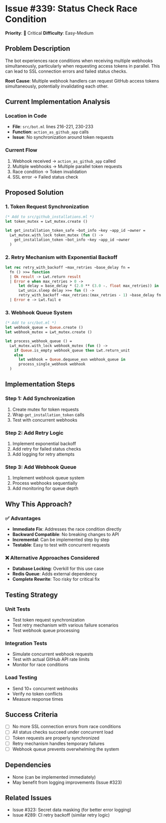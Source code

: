 # Issue #339: Status Check Race Condition

**Priority**: :rotating_light: Critical
**Difficulty**: Easy-Medium

## Problem Description

The bot experiences race conditions when receiving multiple webhooks simultaneously, particularly when requesting access tokens in parallel. This can lead to SSL connection errors and failed status checks.

**Root Cause**: Multiple webhook handlers can request GitHub access tokens simultaneously, potentially invalidating each other.

## Current Implementation Analysis

### Location in Code
- **File**: `src/bot.ml` lines 216-221, 230-233
- **Function**: `action_as_github_app` calls
- **Issue**: No synchronization around token requests

### Current Flow
1. Webhook received → `action_as_github_app` called
2. Multiple webhooks → Multiple parallel token requests
3. Race condition → Token invalidation
4. SSL error → Failed status check

## Proposed Solution

### 1. Token Request Synchronization
```ocaml
(* Add to src/github_installations.ml *)
let token_mutex = Lwt_mutex.create ()

let get_installation_token_safe ~bot_info ~key ~app_id ~owner =
  Lwt_mutex.with_lock token_mutex (fun () ->
    get_installation_token ~bot_info ~key ~app_id ~owner
  )
```

### 2. Retry Mechanism with Exponential Backoff
```ocaml
let rec retry_with_backoff ~max_retries ~base_delay fn =
  fn () >>= function
  | Ok result -> Lwt.return result
  | Error e when max_retries > 0 ->
      let delay = base_delay * (2.0 ** (3.0 -. float max_retries)) in
      Lwt_unix.sleep delay >>= fun () ->
      retry_with_backoff ~max_retries:(max_retries - 1) ~base_delay fn
  | Error e -> Lwt.fail e
```

### 3. Webhook Queue System
```ocaml
(* Add to src/bot.ml *)
let webhook_queue = Queue.create ()
let webhook_mutex = Lwt_mutex.create ()

let process_webhook_queue () =
  Lwt_mutex.with_lock webhook_mutex (fun () ->
    if Queue.is_empty webhook_queue then Lwt.return_unit
    else
      let webhook = Queue.dequeue_exn webhook_queue in
      process_single_webhook webhook
  )
```

## Implementation Steps

### Step 1: Add Synchronization
1. Create mutex for token requests
2. Wrap `get_installation_token` calls
3. Test with concurrent webhooks

### Step 2: Add Retry Logic
1. Implement exponential backoff
2. Add retry for failed status checks
3. Add logging for retry attempts

### Step 3: Add Webhook Queue
1. Implement webhook queue system
2. Process webhooks sequentially
3. Add monitoring for queue depth

## Why This Approach?

### :white_check_mark: Advantages
- **Immediate Fix**: Addresses the race condition directly
- **Backward Compatible**: No breaking changes to API
- **Incremental**: Can be implemented step by step
- **Testable**: Easy to test with concurrent requests

### :x: Alternative Approaches Considered
- **Database Locking**: Overkill for this use case
- **Redis Queue**: Adds external dependency
- **Complete Rewrite**: Too risky for critical fix

## Testing Strategy

### Unit Tests
- Test token request synchronization
- Test retry mechanism with various failure scenarios
- Test webhook queue processing

### Integration Tests
- Simulate concurrent webhook requests
- Test with actual GitHub API rate limits
- Monitor for race conditions

### Load Testing
- Send 10+ concurrent webhooks
- Verify no token conflicts
- Measure response times

## Success Criteria

- [ ] No more SSL connection errors from race conditions
- [ ] All status checks succeed under concurrent load
- [ ] Token requests are properly synchronized
- [ ] Retry mechanism handles temporary failures
- [ ] Webhook queue prevents overwhelming the system

## Dependencies

- None (can be implemented immediately)
- May benefit from logging improvements (Issue #323)

## Related Issues

- Issue #323: Secret data masking (for better error logging)
- Issue #289: CI retry backoff (similar retry logic)
